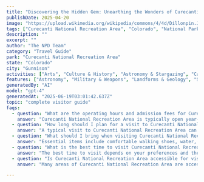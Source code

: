 ```yaml
---
title: "Discovering the Hidden Gem: Unearthing the Wonders of Curecanti National Recreation Area"
publishDate: 2025-04-20
image: "https://upload.wikimedia.org/wikipedia/commons/4/4d/Dillonpin.JPG"
tags: ["Curecanti National Recreation Area", "Colorado", "National Parks", "Travel Guide", "Gunnison", "Outdoor Recreation", "Family Travel", "Adventure"]
description: ""
excerpt: ""
author: "The NPD Team"
category: "Travel Guide"
park: "Curecanti National Recreation Area"
state: "Colorado"
city: "Gunnison"
activities: ["Arts", "Culture & History", "Astronomy & Stargazing", "Camping", "Climbing & Caving", "Educational Activities", "Fishing & Hunting", "Hiking & Trekking", "Snow Activities", "Water Activities", "Wildlife Viewing"]
features: ["Astronomy", "Military & Weapons", "Landforms & Geology", "Science", "Innovation & Industry", "Wildlife & Conservation", "Art", "Music & Literature", "Transportation", "Cultural Heritage & Society", "Natural Features & Ecosystems"]
generatedBy: "AI"
model: "gpt-4"
generatedAt: "2025-06-19T03:01:42.637Z"
topic: "complete visitor guide"
faqs:
  - question: "What are the operating hours and admission fees for Curecanti National Recreation Area?"
    answer: "Curecanti National Recreation Area is typically open year-round, though specific hours may vary by season. Most national parks charge an entrance fee, but some sites are free to visit. Check the official NPS website for current hours and fee information."
  - question: "How long should I plan for a visit to Curecanti National Recreation Area?"
    answer: "A typical visit to Curecanti National Recreation Area can range from a few hours to a full day, depending on your interests and the activities you choose. Allow extra time for hiking, photography, and exploring visitor centers."
  - question: "What should I bring when visiting Curecanti National Recreation Area?"
    answer: "Essential items include comfortable walking shoes, water, snacks, sunscreen, and weather-appropriate clothing. Bring a camera to capture the scenic views and consider binoculars for wildlife viewing."
  - question: "What is the best time to visit Curecanti National Recreation Area?"
    answer: "The best time to visit depends on your preferences and the activities you plan to enjoy. Spring and fall often offer pleasant weather and fewer crowds, while summer provides the longest daylight hours."
  - question: "Is Curecanti National Recreation Area accessible for visitors with mobility needs?"
    answer: "Many areas of Curecanti National Recreation Area are accessible to visitors with mobility needs, including paved trails and accessible facilities. Contact the park directly for specific accessibility information and current conditions."

---
```


